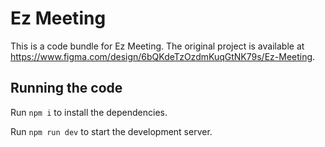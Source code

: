 
  # Ez Meeting

  This is a code bundle for Ez Meeting. The original project is available at https://www.figma.com/design/6bQKdeTzOzdmKuqGtNK79s/Ez-Meeting.

  ## Running the code

  Run `npm i` to install the dependencies.

  Run `npm run dev` to start the development server.
  